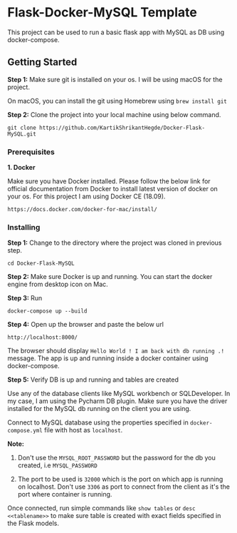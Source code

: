# Flask-Docker-MySQL Template

This project can be used to run a basic flask app with MySQL as DB using docker-compose.

## Getting Started

**Step 1:** Make sure git is installed on your os. I will be using macOS for the project.

On macOS, you can install the git using Homebrew using ```brew install git```

**Step 2:** Clone the project into your local machine using below command.

```git clone https://github.com/KartikShrikantHegde/Docker-Flask-MySQL.git```

### Prerequisites

**1. Docker**

Make sure you have Docker installed. Please follow the below link for official documentation from Docker to install latest version of docker on your os. For this project I am using Docker CE (18.09).

```https://docs.docker.com/docker-for-mac/install/```

### Installing

**Step 1:** Change to the directory where the project was cloned in previous step.

```
cd Docker-Flask-MySQL
```

**Step 2:** Make sure Docker is up and running. You can start the docker engine from desktop icon on Mac.

**Step 3:** Run

```
docker-compose up --build
```

**Step 4:** Open up the browser and paste the below url

```
http://localhost:8000/
```

The browser should display ```Hello World ! I am back with db running .!``` message. The app is up and running inside a docker container using docker-compose.

**Step 5:** Verify DB is up and running and tables are created

Use any of the database clients like MySQL workbench or SQLDeveloper. In my case, I am using the Pycharm DB plugin. Make sure you have the driver installed for the MySQL db running on the client you are using.

Connect to MySQL database using the properties specified in ```docker-compose.yml``` file with host as ```localhost```.

**Note:** 

1. Don't use the ```MYSQL_ROOT_PASSWORD``` but the password for the db you created, i.e ```MYSQL_PASSWORD```

2. The port to be used is ```32000``` which is the port on which app is running on localhost. Don't use ```3306``` as port to connect from the client as it's the port where container is running.

Once connected, run simple commands like ```show tables``` or ```desc <<tablename>>``` to make sure table is created with exact fields specified in the Flask models.
